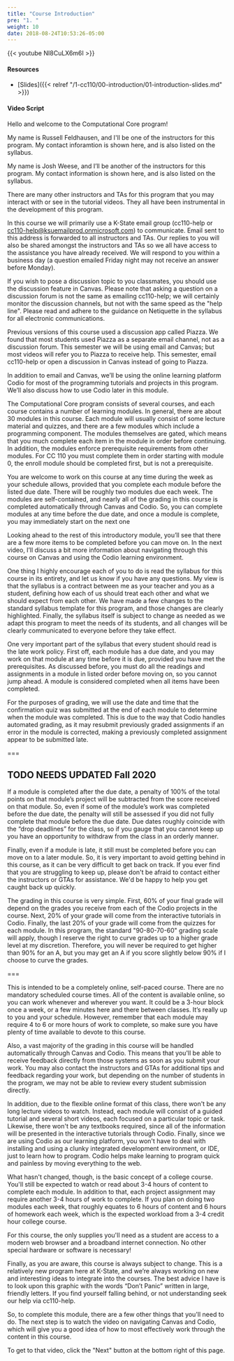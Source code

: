 ```yaml
---
title: "Course Introduction"
pre: "1. "
weight: 10
date: 2018-08-24T10:53:26-05:00
---
```


{{< youtube NI8CuLX6m6I >}}

<!-- spring 2020: NI8CuLX6m6I -->
<!-- fall 2019: FjchZo5SaR0 -->

#### Resources

* [Slides]({{< relref "/1-cc110/00-introduction/01-introduction-slides.md" >}})

#### Video Script

Hello and welcome to the Computational Core program!

My name is Russell Feldhausen, and I'll be one of the instructors for this program. My contact inforamtion is shown here, and is also listed on the syllabus.

My name is Josh Weese, and I’ll be another of the instructors for this program. My contact information is shown here, and is also listed on the syllabus.

There are many other instructors and TAs for this program that you may interact with or see in the tutorial videos. They all have been instrumental in the development of this program. <!--Currently, we have two graduate teaching assistants, Farrukh & BreAnn, who will also be working with us to manage these courses.-->

In this course we will primarily use a K-State email group (cc110-help or cc110-help@ksuemailprod.onmicrosoft.com) to communicate.  Email sent to this address is forwarded to all instructors and TAs.  Our replies to you will also be shared amongst the instructors and TAs so we all have access to the assistance you have already received. We will respond to you within a business day (a question emailed Friday night may not receive an answer before Monday).

If you wish to pose a discussion topic to you classmates, you should use the discussion feature in Canvas.  Please note that asking a question on a discussion forum is not the same as emailing cc110-help; we will certainly monitor the discussion channels, but not with the same speed as the "help line".  Please read and adhere to the guidance on Netiquette in the syllabus for all electronic communications.

Previous versions of this course used a discussion app called Piazza.  We found that most students used Piazza as a separate email channel, not as a discussion forum.  This semester we will be using email and Canvas; but most videos will refer you to Piazza to receive help.  This semester, email cc110-help or open a discussion in Canvas instead of going to Piazza.

In addition to email and Canvas, we’ll be using the online learning platform Codio for most of the programming tutorials and projects in this program. We’ll also discuss how to use Codio later in this module.

The Computational Core program consists of several courses, and each course contains a number of learning modules. In general, there are about 30 modules in this course. Each module will usually consist of some lecture material and quizzes, and there are a few modules which include a programming component. The modules themselves are gated, which means that you much complete each item in the module in order before continuing. In addition, the modules enforce prerequisite requirements from other modules.  For CC 110 you must complete them in order starting with module 0, the enroll module should be completed first, but is not a prerequisite.

You are welcome to work on this course at any time during the week as your schedule allows, provided that you complete each module before the listed due date. There will be roughly two modules due each week. The modules are self-contained, and nearly all of the grading in this course is completed automatically through Canvas and Codio. So, you can complete modules at any time before the due date, and once a module is complete, you may immediately start on the next one

Looking ahead to the rest of this introductory module, you’ll see that there are a few more items to be completed before you can move on. In the next video, I’ll discuss a bit more information about navigating through this course on Canvas and using the Codio learning environment.

One thing I highly encourage each of you to do is read the syllabus for this course in its entirety, and let us know if you have any questions. My view is that the syllabus is a contract between me as your teacher and you as a student, defining how each of us should treat each other and what we should expect from each other. We have made a few changes to the standard syllabus template for this program, and those changes are clearly highlighted. Finally, the syllabus itself is subject to change as needed as we adapt this program to meet the needs of its students, and all changes will be clearly communicated to everyone before they take effect.

One very important part of the syllabus that every student should read is the late work policy. First off, each module has a due date, and you may work on that module at any time before it is due, provided you have met the prerequisites. As discussed before, you must do all the readings and assignments in a module in listed order before moving on, so you cannot jump ahead. A module is considered completed when all items have been completed.

For the purposes of grading, we will use the date and time that the confirmation quiz was submitted at the end of each module to determine when the module was completed. This is due to the way that Codio handles automated grading, as it may resubmit previously graded assignments if an error in the module is corrected, making a previously completed assignment appear to be submitted late.

===

## TODO NEEDS UPDATED Fall 2020

If a module is completed after the due date, a penalty of 100% of the total points on that module’s project will be subtracted from the score received on that module. So, even if some of the module’s work was completed before the due date, the penalty will still be assessed if you did not fully complete that module before the due date.  Due dates roughly coincide with the “drop deadlines” for the class, so if you gauge that you cannot keep up you have an opportunity to withdraw from the class in an orderly manner.

Finally, even if a module is late, it still must be completed before you can move on to a later module. So, it is very important to avoid getting behind in this course, as it can be very difficult to get back on track. If you ever find that you are struggling to keep up, please don't be afraid to contact either the instructors or GTAs for assistance. We'd be happy to help you get caught back up quickly.

The grading in this course is very simple. First, 60% of your final grade will depend on the grades you receive from each of the Codio projects in the course. Next, 20% of your grade will come from the interactive tutorials in Codio. Finally, the last 20% of your grade will come from the quizzes for each module. In this program, the standard "90-80-70-60" grading scale will apply, though I reserve the right to curve grades up to a higher grade level at my discretion. Therefore, you will never be required to get higher than 90% for an A, but you may get an A if you score slightly below 90% if I choose to curve the grades.

===

This is intended to be a completely online, self-paced course. There are no mandatory scheduled course times. All of the content is available online, so you can work whenever and wherever you want. It could be a 3-hour block once a week, or a few minutes here and there between classes. It’s really up to you and your schedule. However, remember that each module may require 4 to 6 or more hours of work to complete, so make sure you have plenty of time available to devote to this course.

Also, a vast majority of the grading in this course will be handled automatically through Canvas and Codio. This means that you'll be able to receive feedback directly from those systems as soon as you submit your work. You may also contact the instructors and GTAs for additional tips and feedback regarding your work, but depending on the number of students in the program, we may not be able to review every student submission directly.

In addition, due to the flexible online format of this class, there won't be any long lecture videos to watch. Instead, each module will consist of a guided tutorial and several short videos, each focused on a particular topic or task. Likewise, there won't be any textbooks required, since all of the information will be presented in the interactive tutorials through Codio. Finally, since we are using Codio as our learning platform, you won't have to deal with installing and using a clunky integrated development environment, or IDE, just to learn how to program. Codio helps make learning to program quick and painless by moving everything to the web.

What hasn't changed, though, is the basic concept of a college course. You'll still be expected to watch or read about 3-4 hours of content to complete each module. In addition to that, each project assignment may require another 3-4 hours of work to complete. If you plan on doing two modules each week, that roughly equates to 6 hours of content and 6 hours of homework each week, which is the expected workload from a 3-4 credit hour college course.

For this course, the only supplies you'll need as a student are access to a modern web browser and a broadband internet connection. No other special hardware or software is necessary!

Finally, as you are aware, this course is always subject to change. This is a relatively new program here at K-State, and we’re always working on new and interesting ideas to integrate into the courses. The best advice I have is to look upon this graphic with the words “Don’t Panic” written in large, friendly letters.  If you find yourself falling behind, or not understanding seek our help via cc110-help.

So, to complete this module, there are a few other things that you'll need to do. The next step is to watch the video on navigating Canvas and Codio, which will give you a good idea of how to most effectively work through the content in this course.

To get to that video, click the "Next" button at the bottom right of this page.
